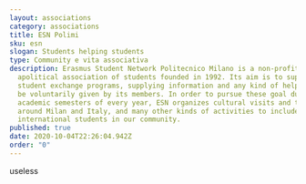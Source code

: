 ```yaml
---
layout: associations
category: associations
title: ESN Polimi
sku: esn
slogan: Students helping students
type: Community e vita associativa
description: Erasmus Student Network Politecnico Milano is a non-profit,
  apolitical association of students founded in 1992. Its aim is to support the
  student exchange programs, supplying information and any kind of help that can
  be voluntarily given by its members. In order to pursue these goal during the
  academic semesters of every year, ESN organizes cultural visits and trips
  around Milan and Italy, and many other kinds of activities to include
  international students in our community.
published: true
date: 2020-10-04T22:26:04.942Z
order: "0"
---
```

useless